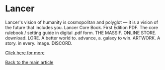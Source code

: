 # Lancer

Lancer's vision of humanity is cosmopolitan and polyglot — it is a vision of the future that includes you. Lancer Core Book. First Edition PDF. The core rulebook / setting guide in digital .pdf form. THE MASSIF. ONLINE STORE. download. LORE. A better world to. advance, a. galaxy to win. ARTWORK. A story. in every. image. DISCORD.

[Click here for more](https://massifpress.com/lancer)

[Back to the main article](../article.html)